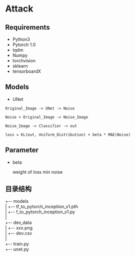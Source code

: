 # Attack

## Requirements

- Python3
- Pytorch 1.0
- tqdm
- Numpy
- torchvision
- sklearn
- tensorboardX

## Models

- UNet
  
```
Original_Image -> UNet -> Noise
  
Noise + Original_Image -> Noise_Image  
  
Noise_Image -> Classifier -> out  
  
loss = KL(out, Uniform_Distribution) + beta * MAE(Noise)  
```

## Parameter

- beta   

  weight of loss min noise

## 目录结构

+-- models  
|   +-- tf_to_pytorch_inception_v1.pth  
|   +-- f_to_pytorch_inception_v1.py  
|  
+-- dev_data  
|   +-- xxx.png  
|   +-- dev.csv  
|  
+-- train.py  
+-- unet.py  
